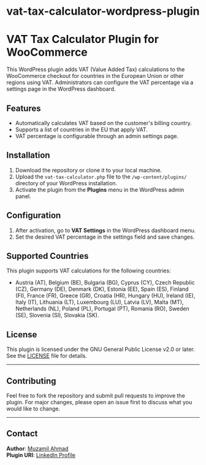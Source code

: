 # vat-tax-calculator-wordpress-plugin
# VAT Tax Calculator Plugin for WooCommerce

This WordPress plugin adds VAT (Value Added Tax) calculations to the WooCommerce checkout for countries in the European Union or other regions using VAT. Administrators can configure the VAT percentage via a settings page in the WordPress dashboard.

## Features
- Automatically calculates VAT based on the customer's billing country.
- Supports a list of countries in the EU that apply VAT.
- VAT percentage is configurable through an admin settings page.

## Installation
1. Download the repository or clone it to your local machine.
2. Upload the `vat-tax-calculator.php` file to the `/wp-content/plugins/` directory of your WordPress installation.
3. Activate the plugin from the **Plugins** menu in the WordPress admin panel.

## Configuration
1. After activation, go to **VAT Settings** in the WordPress dashboard menu.
2. Set the desired VAT percentage in the settings field and save changes.

## Supported Countries
This plugin supports VAT calculations for the following countries:
- Austria (AT), Belgium (BE), Bulgaria (BG), Cyprus (CY), Czech Republic (CZ), Germany (DE), Denmark (DK), Estonia (EE), Spain (ES), Finland (FI), France (FR), Greece (GR), Croatia (HR), Hungary (HU), Ireland (IE), Italy (IT), Lithuania (LT), Luxembourg (LU), Latvia (LV), Malta (MT), Netherlands (NL), Poland (PL), Portugal (PT), Romania (RO), Sweden (SE), Slovenia (SI), Slovakia (SK).


## License
This plugin is licensed under the GNU General Public License v2.0 or later. See the [LICENSE](LICENSE) file for details.

---

## Contributing
Feel free to fork the repository and submit pull requests to improve the plugin. For major changes, please open an issue first to discuss what you would like to change.

---

## Contact
**Author**: [Muzamil Ahmad](https://www.linkedin.com/in/muzamilirf/)  
**Plugin URI**: [LinkedIn Profile](https://www.linkedin.com/in/muzamilirf/)

